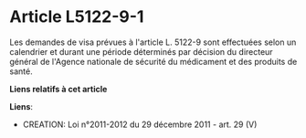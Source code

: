 # Article L5122-9-1

Les demandes de visa prévues à l'article L. 5122-9 sont effectuées selon un calendrier et durant une période déterminés par
décision du directeur général de l'Agence nationale de sécurité du médicament et des produits de santé.

**Liens relatifs à cet article**

**Liens**:

  - CREATION: Loi n°2011-2012 du 29 décembre 2011 - art. 29 (V)
